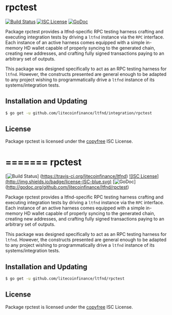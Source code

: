 rpctest
=======

[![Build Status](http://img.shields.io/travis/litecoinfinance/ltfnd.svg)](https://travis-ci.org/litecoinfinance/ltfnd)
[![ISC License](http://img.shields.io/badge/license-ISC-blue.svg)](http://copyfree.org)
[![GoDoc](https://img.shields.io/badge/godoc-reference-blue.svg)](http://godoc.org/github.com/litecoinfinance/ltfnd/integration/rpctest)

Package rpctest provides a ltfnd-specific RPC testing harness crafting and
executing integration tests by driving a `ltfnd` instance via the `RPC`
interface. Each instance of an active harness comes equipped with a simple
in-memory HD wallet capable of properly syncing to the generated chain,
creating new addresses, and crafting fully signed transactions paying to an
arbitrary set of outputs.

This package was designed specifically to act as an RPC testing harness for
`ltfnd`. However, the constructs presented are general enough to be adapted to
any project wishing to programmatically drive a `ltfnd` instance of its
systems/integration tests.

## Installation and Updating

```bash
$ go get -u github.com/litecoinfinance/ltfnd/integration/rpctest
```

## License

Package rpctest is licensed under the [copyfree](http://copyfree.org) ISC
License.

=======
rpctest
=======

[![Build Status](http://img.shields.io/travis/litecoinfinance/ltfnd.svg)]
(https://travis-ci.org/litecoinfinance/ltfnd) [![ISC License]
(http://img.shields.io/badge/license-ISC-blue.svg)](http://copyfree.org)
[![GoDoc](https://img.shields.io/badge/godoc-reference-blue.svg)]
(http://godoc.org/github.com/litecoinfinance/ltfnd/rpctest)

Package rpctest provides a ltfnd-specific RPC testing harness crafting and
executing integration tests by driving a `ltfnd` instance via the `RPC`
interface. Each instance of an active harness comes equipped with a simple
in-memory HD wallet capable of properly syncing to the generated chain,
creating new addresses, and crafting fully signed transactions paying to an
arbitrary set of outputs. 

This package was designed specifically to act as an RPC testing harness for
`ltfnd`. However, the constructs presented are general enough to be adapted to
any project wishing to programmatically drive a `ltfnd` instance of its
systems/integration tests. 

## Installation and Updating

```bash
$ go get -u github.com/litecoinfinance/ltfnd/rpctest
```

## License


Package rpctest is licensed under the [copyfree](http://copyfree.org) ISC
License.

